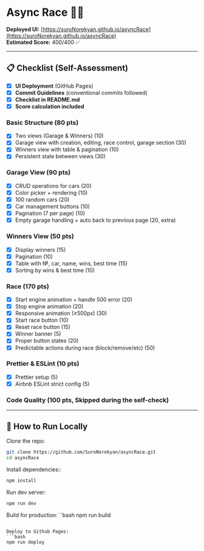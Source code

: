 # Async Race 🚗💨

**Deployed UI:** [https://suroNorekyan.github.io/asyncRace](https://suroNorekyan.github.io/asyncRace)  
**Estimated Score:** 400/400 ✅

---

## 📋 Checklist (Self-Assessment)

- [x] **UI Deployment** (GitHub Pages)
- [x] **Commit Guidelines** (conventional commits followed)
- [x] **Checklist in README.md**
- [x] **Score calculation included**

### Basic Structure (80 pts)

- [x] Two views (Garage & Winners) (10)
- [x] Garage view with creation, editing, race control, garage section (30)
- [x] Winners view with table & pagination (10)
- [x] Persistent state between views (30)

### Garage View (90 pts)

- [x] CRUD operations for cars (20)
- [x] Color picker + rendering (10)
- [x] 100 random cars (20)
- [x] Car management buttons (10)
- [x] Pagination (7 per page) (10)
- [x] Empty garage handling + auto back to previous page (20, extra)

### Winners View (50 pts)

- [x] Display winners (15)
- [x] Pagination (10)
- [x] Table with №, car, name, wins, best time (15)
- [x] Sorting by wins & best time (10)

### Race (170 pts)

- [x] Start engine animation + handle 500 error (20)
- [x] Stop engine animation (20)
- [x] Responsive animation (≥500px) (30)
- [x] Start race button (10)
- [x] Reset race button (15)
- [x] Winner banner (5)
- [x] Proper button states (20)
- [x] Predictable actions during race (block/remove/etc) (50)

### Prettier & ESLint (10 pts)

- [x] Prettier setup (5)
- [x] Airbnb ESLint strict config (5)

### Code Quality (100 pts, Skipped during the self-check)

---

## 🚀 How to Run Locally

Clone the repo:

```bash
git clone https://github.com/SuroNorekyan/asyncRace.git
cd asyncRace
```

Install dependencies::

```bash
npm install
```

Run dev server:

```bash
npm run dev
```

Build for production:
``bash
npm run build

````

Deploy to Github Pages:
```bash
npm run deploy
````
